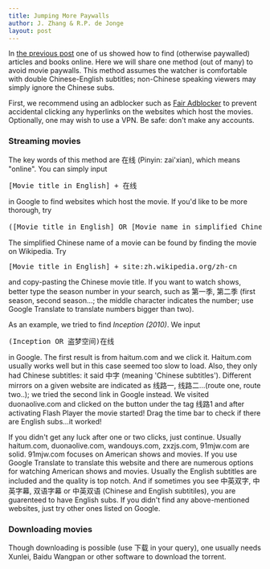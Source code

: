 ```yaml
---
title: Jumping More Paywalls
author: J. Zhang & R.P. de Jonge
layout: post
---
```


<p>In <a href="https://cuboids.github.io/2019/10/03/how-to-jump-paywalls.html">the previous post</a> one of us showed how to find (otherwise paywalled) articles and books online. Here we will share one method (out of many) to avoid movie paywalls. This method assumes the watcher is comfortable with double Chinese-English subtitles; non-Chinese speaking viewers may simply ignore the Chinese subs.</p>

<p>First, we recommend using an adblocker such as <a href="http://www.standsapp.org/">Fair Adblocker</a> to prevent accidental clicking any hyperlinks on the websites which host the movies. Optionally, one may wish to use a VPN. Be safe: don't make any accounts.</p>

<h3>Streaming movies</h3>
<p>The key words of this method are 在线 (Pinyin: zai'xian), which means "online". You can simply input <pre>[Movie title in English] + 在线</pre> in Google to find websites which host the movie. If you'd like to be more thorough, try <pre>([Movie title in English] OR [Movie name in simplified Chinese]) + 在线</pre> The simplified Chinese name of a movie can be found by finding the movie on Wikipedia. Try <pre>[Movie title in English] + site:zh.wikipedia.org/zh-cn</pre> and copy-pasting the Chinese movie title. If you want to watch shows, better type the season number in your search, such as 第一季, 第二季 (first season, second season...; the middle character indicates the number; use Google Translate to translate numbers bigger than two).</p>

<p>As an example, we tried to find <i>Inception (2010)</i>. We input <pre>(Inception OR 盗梦空间)在线</pre> in Google. The first result is from haitum.com and we click it. Haitum.com usually works well but in this case seemed too slow to load. Also, they only had Chinese subtitles: it said 中字 (meaning 'Chinese subtitles'). Different mirrors on a given website are indicated as 线路一, 线路二...(route one, route two..); we tried the second link in Google instead. We visited duonaolive.com and clicked on the button under the tag 线路1 and after activating Flash Player the movie started! Drag the time bar to check if there are English subs...it worked!</p>

<p>If you didn't get any luck after one or two clicks, just continue. Usually haitum.com, duonaolive.com, wandouys.com, zxzjs.com, 91mjw.com are solid. 91mjw.com focuses on American shows and movies. If you use Google Translate to translate this website and there are numerous options for watching American shows and movies. Usually the English subtitles are included and the quality is top notch. And if sometimes you see 中英双字, 中英字幕, 双语字幕 or 中英双语 (Chinese and English subtitiles), you are guarenteed to have English subs. If you didn't find any above-mentioned websites, just try other ones listed on Google.</p>

<h3>Downloading movies</h3>
<p>Though downloading is possible (use 下载 in your query), one usually needs Xunlei, Baidu Wangpan or other software to download the torrent.</p>  
